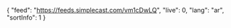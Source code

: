 {
    "feed": "https://feeds.simplecast.com/vm1cDwLQ",
    "live": 0,
    "lang": "ar",
    "sortInfo": 1
}
